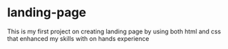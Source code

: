 # landing-page
This is my first project on creating landing page by using both html and css that enhanced my skills with on hands experience 
